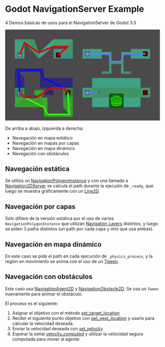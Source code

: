 # Godot NavigationServer Example

4 Demos básicas de usos para el NavigationServer de Godot 3.5

![Example](godot_navserver_ex.gif)

De arriba a abajo, izquierda a derecha:

* Navegación en mapa estático
* Navegación en mapas por capas
* Navegación en mapa dinámico
* Navegación con obstáculos

## Navegación estática

Se utiliza un [NavigationPolygonInstance](https://docs.godotengine.org/en/3.5/classes/class_navigationpolygoninstance.html) y con una llamada a [Navigation2DServer](https://docs.godotengine.org/en/3.5/classes/class_navigation2dserver.html) se calcula el path durante la ejecuión de `_ready`, que luego se muestra gráficamente con un [Line2D](https://docs.godotengine.org/en/3.5/classes/class_line2d.html).

## Navegación por capas

Solo difiere de la versión estática por el uso de varios `NavigationPolygonInstance` que utilizan [Navigation Layers](https://docs.godotengine.org/en/3.5/classes/class_navigationpolygoninstance.html#class-navigationpolygoninstance-property-navigation-layers) distintos, y luego se piden 3 paths distintos (un path por cada capa y otro que usa ambas).

## Navegación en mapa dinámico

En este caso se pide el path en cada ejecución de `_physics_process`, y la región en movimiento se anima con el uso de un [Tween](https://docs.godotengine.org/en/3.5/classes/class_scenetreetween.html#class-scenetreetween).

## Navegación con obstáculos

Este caso usa [NavigationAgent2D](https://docs.godotengine.org/en/3.5/classes/class_navigationagent2d.html) y [NavigationObstacle2D](https://docs.godotengine.org/en/3.5/classes/class_navigationobstacle2d.html).
Se usa un `Tween` nuevamente para animar el obstáculo.

El proceso es el siguiente:
1. Asignar el objetivo con el método [set_target_location](https://docs.godotengine.org/en/3.5/classes/class_navigationagent2d.html#class-navigationagent2d-method-set-target-location)
1. Recibir el siguiente punto objetivo con [get_next_location](https://docs.godotengine.org/en/3.5/classes/class_navigationagent2d.html#class-navigationagent2d-method-get-next-location) y usarlo para calcular la velocidad deseada.
1. Enviar la velocidad deseada con [set_velocity](https://docs.godotengine.org/en/3.5/classes/class_navigationagent2d.html#class-navigationagent2d-method-set-velocity)
1. Esperar la señal [velocity_computed](https://docs.godotengine.org/en/3.5/classes/class_navigationagent2d.html#class-navigationagent2d-signal-velocity-computed) y utilizar la velocidad segura computada para mover al agente